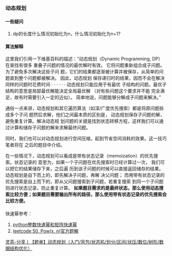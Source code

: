 ### 动态规划

#### 一些疑问
1. dp的长度什么情况初始化为n，什么情况初始化为n+1?

#### 算法解释

这里我们引用一下维基百科的描述：“动态规划（Dynamic Programming, DP）在查找有很多 重叠子问题的情况的最优解时有效。
它将问题重新组合成子问题。为了避免多次解决这些子问 题，它们的结果都逐渐被计算并被保存，从简单的问题直到整个问题都被解决。
因此，动态规划 保存递归时的结果，因而不会在解决同样的问题时花费时间 · · · · · · 
动态规划只能应用于有最优 子结构的问题。最优子结构的意思是局部最优解能决定全局最优解
（对有些问题这个要求并不能 完全满足，故有时需要引入一定的近似）。
简单地说，问题能够分解成子问题来解决。”

通俗一点来讲，动态规划和其它遍历算法（如深/广度优先搜索）都是将原问题拆成多个子问 题然后求解，他们之间最本质的区别是，
动态规划保存子问题的解，避免重复计算。解决动态规 划问题的关键是找到状态转移方程，这样我们可以通过计算和储存子问题的解来求解最终问题。

同时，我们也可以对动态规划进行空间压缩，起到节省空间消耗的效果。这一技巧笔者将在 之后的题目中介绍。

在一些情况下，动态规划可以看成是带有状态记录（memoization）的优先搜索。状态记录的 意思为，如果一个子问题在优先搜索时已经计算过一次，
我们可以把它的结果储存下来，之后遍 历到该子问题的时候可以直接返回储存的结果。动态规划是自下而上的，即先解决子问题，再解 决父问题；
而用带有状态记录的优先搜索是自上而下的，即从父问题搜索到子问题，若重复搜索 到同一个子问题则进行状态记录，防止重复计算。
**如果题目需求的是最终状态，那么使用动态搜 索比较方便；如果题目需要输出所有的路径，那么使用带有状态记录的优先搜索会比较方便。**

####
快速幂参考：
1. [python整数快速幂和矩阵快速幂](https://blog.csdn.net/bianxia123456/article/details/105167294/)
2. [leetcode 50. Pow(x, n)官方题解](https://leetcode-cn.com/problems/powx-n/solution/powx-n-by-leetcode-solution/)

[灵茶-分享丨【题单】动态规划（入门/背包/状态机/划分/区间/状压/数位/树形/数据结构优化）](https://leetcode.cn/circle/discuss/tXLS3i/)